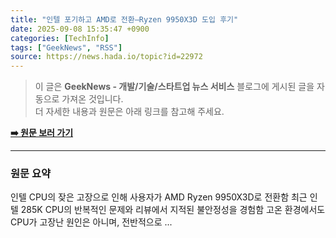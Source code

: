 ```yaml
---
title: "인텔 포기하고 AMD로 전환—Ryzen 9950X3D 도입 후기"
date: 2025-09-08 15:35:47 +0900
categories: [TechInfo]
tags: ["GeekNews", "RSS"]
source: https://news.hada.io/topic?id=22972
---
```

> 이 글은 **GeekNews - 개발/기술/스타트업 뉴스 서비스** 블로그에 게시된 글을 자동으로 가져온 것입니다. <br>
> 더 자세한 내용과 원문은 아래 링크를 참고해 주세요.

[**➡️ 원문 보러 가기**](https://news.hada.io/topic?id=22972)

---

### 원문 요약
인텔 CPU의 잦은 고장으로 인해 사용자가 AMD Ryzen 9950X3D로 전환함 최근 인텔 285K CPU의 반복적인 문제와 리뷰에서 지적된 불안정성을 경험함 고온 환경에서도 CPU가 고장난 원인은 아니며, 전반적으로 ...

